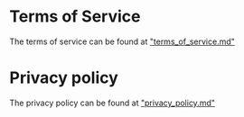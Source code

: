 # Terms of Service
The terms of service can be found at ["terms_of_service.md"](terms_of_service.md)

# Privacy policy
The privacy policy can be found at ["privacy_policy.md"](privacy_policy.md)
